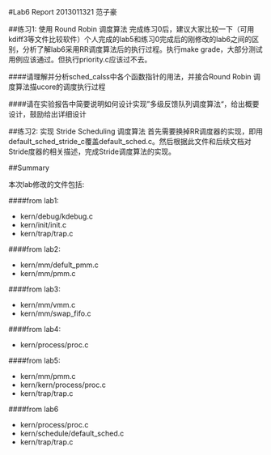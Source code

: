 #Lab6 Report
2013011321 范子豪

##练习1: 使用 Round Robin 调度算法
完成练习0后，建议大家比较一下（可用kdiff3等文件比较软件）个人完成的lab5和练习0完成后的刚修改的lab6之间的区别，分析了解lab6采用RR调度算法后的执行过程。执行make grade，大部分测试用例应该通过。但执行priority.c应该过不去。

####请理解并分析sched_calss中各个函数指针的用法，并接合Round Robin 调度算法描ucore的调度执行过程

####请在实验报告中简要说明如何设计实现”多级反馈队列调度算法“，给出概要设计，鼓励给出详细设计

##练习2: 实现 Stride Scheduling 调度算法
首先需要换掉RR调度器的实现，即用default_sched_stride_c覆盖default_sched.c。然后根据此文件和后续文档对Stride度器的相关描述，完成Stride调度算法的实现。



##Summary

本次lab修改的文件包括:

####from lab1:
- kern/debug/kdebug.c
- kern/init/init.c
- kern/trap/trap.c

####from lab2:
- kern/mm/defult_pmm.c
- kern/mm/pmm.c

####from lab3:
- kern/mm/vmm.c
- kern/mm/swap_fifo.c

####from lab4:
- kern/process/proc.c

####from lab5:
- kern/mm/pmm.c
- kern/kern/process/proc.c
- kern/trap/trap.c

####from lab6
- kern/process/proc.c
- kern/schedule/default_sched.c
- kern/trap/trap.c